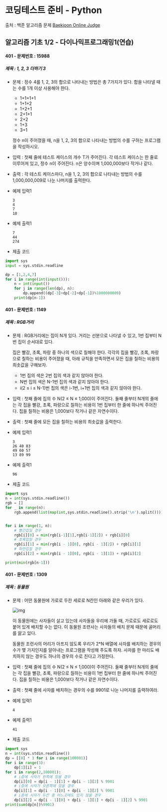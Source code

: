 # 코딩테스트 준비 - Python



출처 : 백준 알고리즘 문제 [Baekjoon Online Judge](https://www.acmicpc.net/)



## 알고리즘 기초 1/2 - 다이나믹프로그래밍1(연습)



#### 401 -  문제번호 : 15988

 ##### 제목 : 1, 2, 3 더하기 3

- 문제 :  정수 4를 1, 2, 3의 합으로 나타내는 방법은 총 7가지가 있다. 합을 나타낼 때는 수를 1개 이상 사용해야 한다.

  - 1+1+1+1
  - 1+1+2
  - 1+2+1
  - 2+1+1
  - 2+2
  - 1+3
  - 3+1

  정수 n이 주어졌을 때, n을 1, 2, 3의 합으로 나타내는 방법의 수를 구하는 프로그램을 작성하시오.

- 입력 : 첫째 줄에 테스트 케이스의 개수 T가 주어진다. 각 테스트 케이스는 한 줄로 이루어져 있고, 정수 n이 주어진다. n은 양수이며 1,000,000보다 작거나 같다.

- 출력 : 각 테스트 케이스마다, n을 1, 2, 3의 합으로 나타내는 방법의 수를 1,000,000,009로 나눈 나머지를 출력한다.

- 예제 입력1

  ```
  3
  4
  7
  10
  ```

- 예제 출력1

  ```
  7
  44
  274
  ```

- 제출 코드

```python
import sys
input = sys.stdin.readline

dp = [1,2,4,7]
for i in range(int(input())):
    n = int(input())
    for j in range(len(dp), n):
        dp.append((dp[-3]+dp[-2]+dp[-1])%1000000009)
    print(dp[n-1])
```



#### 401 -  문제번호 : 1149

 ##### 제목 : RGB거리

- 문제 :  RGB거리에는 집이 N개 있다. 거리는 선분으로 나타낼 수 있고, 1번 집부터 N번 집이 순서대로 있다.

  집은 빨강, 초록, 파랑 중 하나의 색으로 칠해야 한다. 각각의 집을 빨강, 초록, 파랑으로 칠하는 비용이 주어졌을 때, 아래 규칙을 만족하면서 모든 집을 칠하는 비용의 최솟값을 구해보자.

  - 1번 집의 색은 2번 집의 색과 같지 않아야 한다.
  - N번 집의 색은 N-1번 집의 색과 같지 않아야 한다.
  - i(2 ≤ i ≤ N-1)번 집의 색은 i-1번, i+1번 집의 색과 같지 않아야 한다.

- 입력 : 첫째 줄에 집의 수 N(2 ≤ N ≤ 1,000)이 주어진다. 둘째 줄부터 N개의 줄에는 각 집을 빨강, 초록, 파랑으로 칠하는 비용이 1번 집부터 한 줄에 하나씩 주어진다. 집을 칠하는 비용은 1,000보다 작거나 같은 자연수이다.

- 출력 : 첫째 줄에 모든 집을 칠하는 비용의 최솟값을 출력한다.

- 예제 입력1

  ```
  3
  26 40 83
  49 60 57
  13 89 99
  ```

- 예제 출력1

  ```
  96
  ```

- 제출 코드

```python
import sys
n = int(sys.stdin.readline())
rgb = []
for _ in range(n):
    rgb.append(list(map(int,sys.stdin.readline().strip('\n').split())))


for i in range(1, n):
    # 빨간집일 경우
    rgb[i][0] = min(rgb[i-1][1],rgb[i-1][2]) + rgb[i][0]
    # 초록집일 경우
    rgb[i][1] = min(rgb[i - 1][0], rgb[i - 1][2]) + rgb[i][1]
    # 파란집일 경우
    rgb[i][2] = min(rgb[i - 1][0], rgb[i - 1][1]) + rgb[i][2]

print(min(rgb[n-1]))

```



#### 401 -  문제번호 : 1309

 ##### 제목 : 동물원

- 문제 :  어떤 동물원에 가로로 두칸 세로로 N칸인 아래와 같은 우리가 있다.

  ![img](https://www.acmicpc.net/upload/201004/dnfl.JPG)

  이 동물원에는 사자들이 살고 있는데 사자들을 우리에 가둘 때, 가로로도 세로로도 붙어 있게 배치할 수는 없다. 이 동물원 조련사는 사자들의 배치 문제 때문에 골머리를 앓고 있다.

  동물원 조련사의 머리가 아프지 않도록 우리가 2*N 배열에 사자를 배치하는 경우의 수가 몇 가지인지를 알아내는 프로그램을 작성해 주도록 하자. 사자를 한 마리도 배치하지 않는 경우도 하나의 경우의 수로 친다고 가정한다.

- 입력 : 첫째 줄에 집의 수 N(2 ≤ N ≤ 1,000)이 주어진다. 둘째 줄부터 N개의 줄에는 각 집을 빨강, 초록, 파랑으로 칠하는 비용이 1번 집부터 한 줄에 하나씩 주어진다. 집을 칠하는 비용은 1,000보다 작거나 같은 자연수이다.

- 출력 : 첫째 줄에 사자를 배치하는 경우의 수를 9901로 나눈 나머지를 출력하여라.

- 예제 입력1

  ```
  4
  ```

- 예제 출력1

  ```
  41
  ```

- 제출 코드

```python
import sys
n = int(sys.stdin.readline())
dp = [[0] * 3 for i in range(100001)]
for i in range(3):
    dp[1][i] = 1
for i in range(2,100001):
    # i층에 사자가 왼쪽에 있을 경우
    dp[i][0] = dp[i - 1][1] + dp[i - 1][2] % 9901
    # i층에 사자가 오른쪽에 있을 경우
    dp[i][1] = dp[i - 1][0] + dp[i - 1][2] % 9901
    # i층에 사자가 두칸 중 어느곳에도 있지 않을 경우
    dp[i][2] = dp[i - 1][0] + dp[i - 1][1] + dp[i - 1][2] % 9901
print(sum(dp[n])%9901)
```

